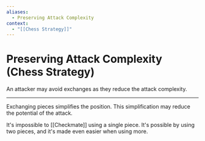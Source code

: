 ```yaml
---
aliases:
  - Preserving Attack Complexity
context:
  - "[[Chess Strategy]]"
---
```


# Preserving Attack Complexity (Chess Strategy)

An attacker may avoid exchanges as they reduce the attack complexity.

---

Exchanging pieces simplifies the position. This simplification may reduce the potential of the attack.

It's impossible to [[Checkmate]] using a single piece. It's possible by using two pieces, and it's made even easier when using more.
